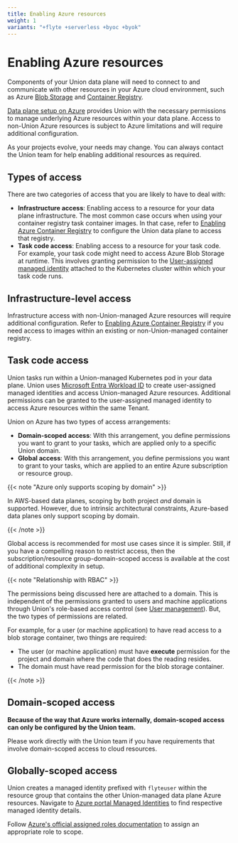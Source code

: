 ```yaml
---
title: Enabling Azure resources
weight: 1
variants: "+flyte +serverless +byoc +byok"
---
```


# Enabling Azure resources

Components of your Union data plane will need to connect to and communicate with other resources in your Azure cloud environment, such as Azure [Blob Storage](https://azure.microsoft.com/en-ca/products/storage/blobs/) and [Container Registry](https://azure.microsoft.com/en-us/products/container-registry).

[Data plane setup on Azure](../../data-plane-setup/data-plane-setup-on-azure.md) provides Union with the necessary permissions to manage underlying Azure resources within your data plane. Access to non-Union Azure resources is subject to Azure limitations and will require additional configuration.

As your projects evolve, your needs may change.
You can always contact the Union team for help enabling additional resources as required.

## Types of access

There are two categories of access that you are likely to have to deal with:

* **Infrastructure access**:
  Enabling access to a resource for your data plane infrastructure.
  The most common case occurs when using your container registry task container images.
  In that case, refer to [Enabling Azure Container Registry](./enabling-azure-container-registry.md) to configure the Union data plane to access that registry.
* **Task code access**:
  Enabling access to a resource for your task code.
  For example, your task code might need to access Azure Blob Storage at runtime.
  This involves granting permission to the [User-assigned managed identity](https://learn.microsoft.com/en-us/entra/identity/managed-identities-azure-resources/overview) attached to the Kubernetes cluster within which your task code runs.

## Infrastructure-level access

Infrastructure access with non-Union-managed Azure resources will require additional configuration. Refer to [Enabling Azure Container Registry](./enabling-azure-container-registry.md) if you need access to images within an existing or non-Union-managed container registry.

## Task code access

Union tasks run within a Union-managed Kubernetes pod in your data plane. Union uses [Microsoft Entra Workload ID](https://learn.microsoft.com/en-us/azure/aks/workload-identity-overview?tabs=dotnet) to create user-assigned managed identities and access Union-managed Azure resources. Additional permissions can be granted to the user-assigned managed identity to access Azure resources within the same Tenant.

Union on Azure has two types of access arrangements:

* **Domain-scoped access**: With this arrangement, you define permissions you want to grant to your tasks, which are applied only to a specific Union domain.
* **Global access**: With this arrangement, you define permissions you want to grant to your tasks, which are applied to an entire Azure subscription or resource group.

{{< note "Azure only supports scoping by domain" >}}

In AWS-based data planes, scoping by both project _and_ domain is supported.
However, due to intrinsic architectural constraints, Azure-based data planes only support scoping by domain.

{{< /note >}}

Global access is recommended for most use cases since it is simpler. Still, if you have a compelling reason to restrict access, then the subscription/resource group-domain-scoped access is available at the cost of additional complexity in setup.

{{< note "Relationship with RBAC" >}}

The permissions being discussed here are attached to a domain.
This is independent of the permissions granted to users and machine applications through Union's role-based access control (see [User management](../../administration/user-management.md)).
But, the two types of permissions are related.

For example, for a user (or machine application) to have read access to a blob storage container, two things are required:

* The user (or machine application) must have **execute** permission for the project and domain where the code that does the reading resides.
* The domain must have read permission for the blob storage container.

{{< /note >}}

## Domain-scoped access

**Because of the way that Azure works internally, domain-scoped access can only be configured by the Union team.**

Please work directly with the Union team if you have requirements that involve domain-scoped access to cloud resources.

## Globally-scoped access

Union creates a managed identity prefixed with `flyteuser` within the resource group that contains the other Union-managed data plane Azure resources. Navigate to [Azure portal Managed Identities](https://portal.azure.com/#view/HubsExtension/BrowseResource/resourceType/Microsoft.ManagedIdentity%2FuserAssignedIdentities) to find respective managed identity details.

Follow [Azure's official assigned roles documentation](https://learn.microsoft.com/en-us/azure/role-based-access-control/role-assignments-portal) to assign an appropriate role to scope.
